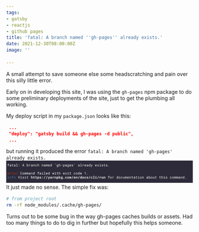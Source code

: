 ```yaml
---
tags:
- gatsby
- reactjs
- github pages
title: 'fatal: A branch named ''gh-pages'' already exists.'
date: 2021-12-30T08:00:00Z
image: ''

---
```

A small attempt to save someone else some headscratching and pain over this silly little error.

Early on in developing this site, I was using the `gh-pages` npm package to do some preliminary deployments of the site, just to get the plumbing all working.

My deploy script in my `package.json` looks like this:

```json
 ...
 "deploy": "gatsby build && gh-pages -d public",
 ...
```

but running it produced the error `fatal: A branch named 'gh-pages' already exists.`
![fatal: A branch named 'gh-pages' already exists.](src/images/screen-shot-2021-12-30-at-1-38-14-pm.png)
It just made no sense. The simple fix was:

```sh
# from project root
rm -rf node_modules/.cache/gh-pages/
```

Turns out to be some bug in the way gh-pages caches builds or assets. Had too many things to do to dig in further but hopefully this helps someone.